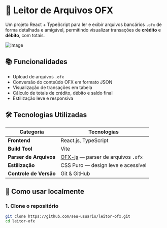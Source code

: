 # 📂 Leitor de Arquivos OFX

Um projeto React + TypeScript para ler e exibir arquivos bancários `.ofx` de forma detalhada e amigável, permitindo visualizar transações de **crédito** e **débito**, com totais.

![image](https://github.com/user-attachments/assets/bcf86a15-9d28-4011-b475-91ac69f1342c)


## 📚 Funcionalidades

- Upload de arquivos `.ofx`
- Conversão do conteúdo OFX em formato JSON
- Visualização de transações em tabela
- Cálculo de totais de crédito, débito e saldo final
- Estilização leve e responsiva


## 🛠️ Tecnologias Utilizadas

| Categoria             | Tecnologias                                                              |
|-----------------------|---------------------------------------------------------------------------|
| **Frontend**          | React.js, TypeScript                                                     |
| **Build Tool**        | Vite                                                                     |
| **Parser de Arquivos**| [OFX-js](https://www.npmjs.com/package/ofx-js) — parser de arquivos `.ofx` |
| **Estilização**       | CSS Puro — design leve e acessível                                       |
| **Controle de Versão**| Git & GitHub                                                             |


## 🚀 Como usar localmente

### 1. Clone o repositório

```bash
git clone https://github.com/seu-usuario/leitor-ofx.git
cd leitor-ofx
